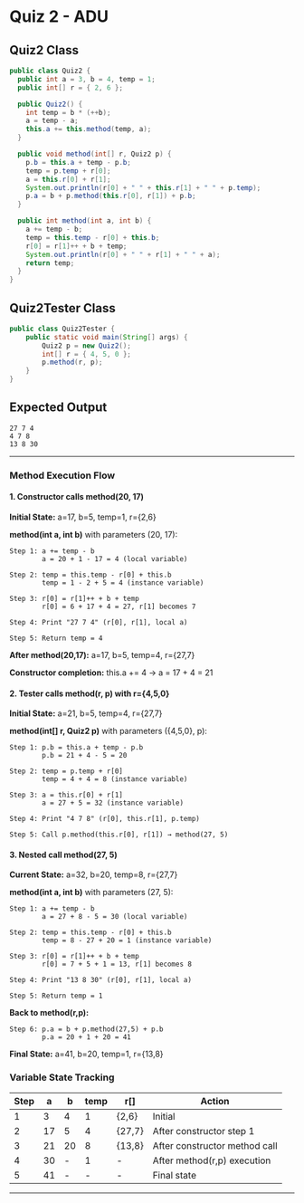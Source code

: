 # Quiz 2 - ADU

## Quiz2 Class

```java
public class Quiz2 {
  public int a = 3, b = 4, temp = 1;
  public int[] r = { 2, 6 };

  public Quiz2() {
    int temp = b * (++b);
    a = temp - a;
    this.a += this.method(temp, a);
  }

  public void method(int[] r, Quiz2 p) {
    p.b = this.a + temp - p.b;
    temp = p.temp + r[0];
    a = this.r[0] + r[1];
    System.out.println(r[0] + " " + this.r[1] + " " + p.temp);
    p.a = b + p.method(this.r[0], r[1]) + p.b;
  }

  public int method(int a, int b) {
    a += temp - b;
    temp = this.temp - r[0] + this.b;
    r[0] = r[1]++ + b + temp;
    System.out.println(r[0] + " " + r[1] + " " + a);
    return temp;
  }
}
```

## Quiz2Tester Class

```java
public class Quiz2Tester {
    public static void main(String[] args) {
        Quiz2 p = new Quiz2();
        int[] r = { 4, 5, 0 };
        p.method(r, p);
    }
}
```

## Expected Output

```
27 7 4
4 7 8
13 8 30
```

---

### Method Execution Flow

#### 1. Constructor calls **method(20, 17)**

**Initial State:** a=17, b=5, temp=1, r={2,6}

**method(int a, int b)** with parameters (20, 17):

```
Step 1: a += temp - b
        a = 20 + 1 - 17 = 4 (local variable)

Step 2: temp = this.temp - r[0] + this.b
        temp = 1 - 2 + 5 = 4 (instance variable)

Step 3: r[0] = r[1]++ + b + temp
        r[0] = 6 + 17 + 4 = 27, r[1] becomes 7

Step 4: Print "27 7 4" (r[0], r[1], local a)

Step 5: Return temp = 4
```

**After method(20,17):** a=17, b=5, temp=4, r={27,7}

**Constructor completion:** this.a += 4 → a = 17 + 4 = 21

#### 2. Tester calls **method(r, p)** with r={4,5,0}

**Initial State:** a=21, b=5, temp=4, r={27,7}

**method(int[] r, Quiz2 p)** with parameters ({4,5,0}, p):

```
Step 1: p.b = this.a + temp - p.b
        p.b = 21 + 4 - 5 = 20

Step 2: temp = p.temp + r[0]
        temp = 4 + 4 = 8 (instance variable)

Step 3: a = this.r[0] + r[1]
        a = 27 + 5 = 32 (instance variable)

Step 4: Print "4 7 8" (r[0], this.r[1], p.temp)

Step 5: Call p.method(this.r[0], r[1]) → method(27, 5)
```

#### 3. Nested call **method(27, 5)**

**Current State:** a=32, b=20, temp=8, r={27,7}

**method(int a, int b)** with parameters (27, 5):

```
Step 1: a += temp - b
        a = 27 + 8 - 5 = 30 (local variable)

Step 2: temp = this.temp - r[0] + this.b
        temp = 8 - 27 + 20 = 1 (instance variable)

Step 3: r[0] = r[1]++ + b + temp
        r[0] = 7 + 5 + 1 = 13, r[1] becomes 8

Step 4: Print "13 8 30" (r[0], r[1], local a)

Step 5: Return temp = 1
```

**Back to method(r,p):**
```
Step 6: p.a = b + p.method(27,5) + p.b
        p.a = 20 + 1 + 20 = 41
```

**Final State:** a=41, b=20, temp=1, r={13,8}

### Variable State Tracking

| Step | a  | b  | temp | r[]     | Action |
|------|----|----|------|---------|--------|
| 1    | 3  | 4  | 1    | {2,6}   | Initial |
| 2    | 17 | 5  | 4    | {27,7}  | After constructor step 1 |
| 3    | 21 | 20 | 8    | {13,8}  | After constructor method call |
| 4    | 30 | -  | 1    | -       | After method(r,p) execution |
| 5    | 41 | -  | -    | -       | Final state |

---
                             
                                                                   
                                                                   